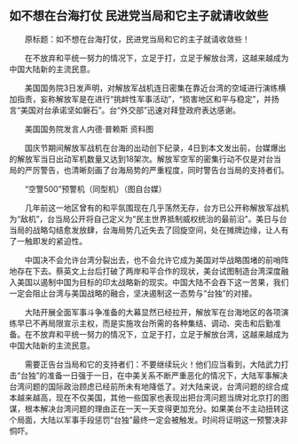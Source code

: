 ## 如不想在台海打仗 民进党当局和它主子就请收敛些
　　原标题：如不想在台海打仗，民进党当局和它的主子就请收敛些！

　　在不放弃和平统一努力的情况下，立足于打，立足于解放台湾，这越来越成为中国大陆新的主流民意。

　　美国国务院3日发声明，对解放军战机连日密集在靠近台湾的空域进行演练横加指责，妄称解放军是在进行“挑衅性军事活动”，“损害地区和平与稳定”，并扬言“美国对台承诺坚如磐石”。台“外交部”迅速对拜登政府表达感谢。

　　美国国务院发言人内德·普赖斯 资料图

　　国庆节期间解放军战机在台海的出动创下纪录，4日到本文发出前，台媒爆出的解放军当日出动军机数量又达到18架次。解放军空军的密集行动不仅是对台当局的严厉警告，也清晰刻画了台海局势的严重程度，同时警告台当局的支持者们。

　　“空警500”预警机（同型机）（图自台媒）

　　几年前这一地区曾有的和平氛围现在几乎荡然无存，台方已公开称解放军战机为“敌机”，台当局公开将自己定义为“民主世界抵制威权统治的最前沿”。美日与台当局的战略勾结愈发放肆，台海局势几近失去了回旋空间，处在摊牌边缘，让人有了一触即发的紧迫性。

　　中国决不会允许台湾分裂出去，也不会允许它成为美国对华战略围堵的前哨阵地存在下去。蔡英文上台后打破了两岸和平合作的现状，美台试图制造台湾深度融入美国以遏制中国为目标的印太战略新的现实。中国大陆不会吞下这一苦果，我们一定会阻止台湾与美国战略的融合，坚决遏制这一态势与“台独”的对接。

　　大陆开展全面军事斗争准备的大幕显然已经拉开，解放军在台海地区的各项演练早已不再局限宣示主权，而是实施攻台所需的各种集结、调动、突击和后勤准备。在不放弃和平统一努力的情况下，立足于打，立足于解放台湾，这越来越成为中国大陆新的主流民意。

　　需要正告台当局和它的支持者们：不要继续玩火！他们应当看到，大陆武力打击“台独”的准备一日强于一日，在中美关系不断严重恶化的情况下，大陆军事解决台湾问题的国际政治顾虑已经前所未有地降低了。对大陆来说，台湾问题的综合成本越来越高，现在不仅美国，其他一些国家也表现出把台湾问题当牌对北京打的图谋，根本解决台湾问题的理由正在一天一天变得更加充分。如果美台不主动扭转这个局面，大陆以军事手段惩罚“台独”最终一定会被触发。时间将证明这一预警决非恫吓。


